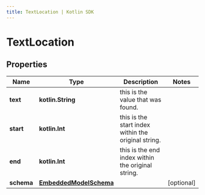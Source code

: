 ```yaml
---
title: TextLocation | Kotlin SDK
---
```



# TextLocation

## Properties
Name | Type | Description | Notes
------------ | ------------- | ------------- | -------------
**text** | **kotlin.String** | this is the value that was found. | 
**start** | **kotlin.Int** | this is the start index within the original string. | 
**end** | **kotlin.Int** | this is the end index within the original string. | 
**schema** | [**EmbeddedModelSchema**](EmbeddedModelSchema) |  |  [optional]



